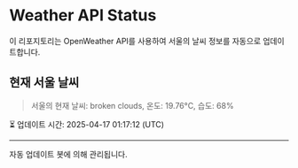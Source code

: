 
# Weather API Status

이 리포지토리는 OpenWeather API를 사용하여 서울의 날씨 정보를 자동으로 업데이트합니다.

## 현재 서울 날씨
> 서울의 현재 날씨: broken clouds, 온도: 19.76°C, 습도: 68%

⏳ 업데이트 시간: 2025-04-17 01:17:12 (UTC)

---
자동 업데이트 봇에 의해 관리됩니다.
